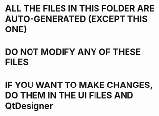 # ALL THE FILES IN THIS FOLDER ARE AUTO-GENERATED (EXCEPT THIS ONE)  
# DO NOT MODIFY ANY OF THESE FILES  
# IF YOU WANT TO MAKE CHANGES, DO THEM IN THE UI FILES AND QtDesigner
